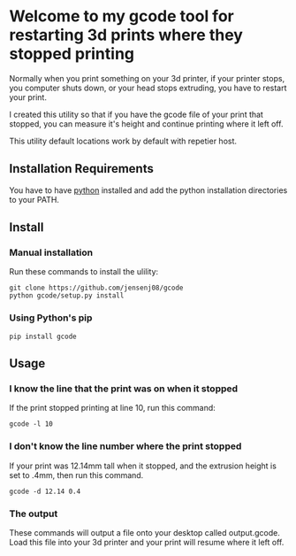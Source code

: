 # Welcome to my gcode tool for restarting 3d prints where they stopped printing
Normally when you print something on your 3d printer, if your printer stops, you computer shuts down, or your head stops extruding, you have to restart your print. 

I created this utility so that if you have the gcode file of your print that stopped, you can measure it's height and continue printing where it left off.

This utility default locations work by default with repetier host.

## Installation Requirements
You have to have [python](https://www.python.org/downloads/) installed and add the python installation directories to your PATH.

## Install
### Manual installation
Run these commands to install the ulility: 
```
git clone https://github.com/jensenj08/gcode 
python gcode/setup.py install
```
### Using Python's pip
```
pip install gcode
```

## Usage
### I know the line that the print was on when it stopped 
If the print stopped printing at line 10, run this command:
```
gcode -l 10
```

### I don't know the line number where the print stopped 
If your print was 12.14mm tall when it stopped, and the extrusion height is set to .4mm, then run this command.
```
gcode -d 12.14 0.4
```

### The output
These commands will output a file onto your desktop called output.gcode. Load this file into your 3d printer and your print will resume where it left off.